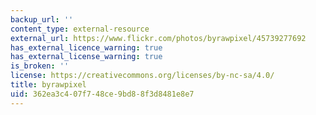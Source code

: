 ```yaml
---
backup_url: ''
content_type: external-resource
external_url: https://www.flickr.com/photos/byrawpixel/45739277692
has_external_licence_warning: true
has_external_license_warning: true
is_broken: ''
license: https://creativecommons.org/licenses/by-nc-sa/4.0/
title: byrawpixel
uid: 362ea3c4-07f7-48ce-9bd8-8f3d8481e8e7
---
```

